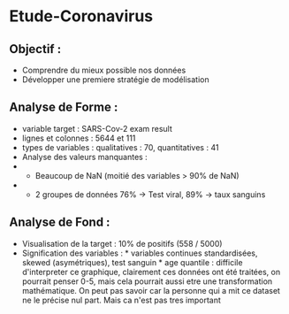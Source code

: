 # Etude-Coronavirus

## Objectif :

* Comprendre du mieux possible nos données
* Développer une premiere stratégie de modélisation 

## Analyse de Forme :

* variable target : SARS-Cov-2 exam result
* lignes et colonnes : 5644 et 111
* types de variables : qualitatives : 70, quantitatives : 41
* Analyse des valeurs manquantes :
* * Beaucoup de NaN (moitié des variables > 90% de NaN)
* * 2 groupes de données 76% -> Test viral, 89% -> taux sanguins 

## Analyse de Fond :

* Visualisation de la target : 10% de positifs (558 / 5000)
* Signification des variables : * variables continues standardisées, skewed (asymétriques), test sanguin * age quantile : difficile d'interpreter ce graphique, clairement ces données ont été traitées, on pourrait penser 0-5, mais cela pourrait aussi etre une transformation mathématique. On peut pas savoir car la personne qui a mit ce dataset ne le précise nul part. Mais ca n'est pas tres important
